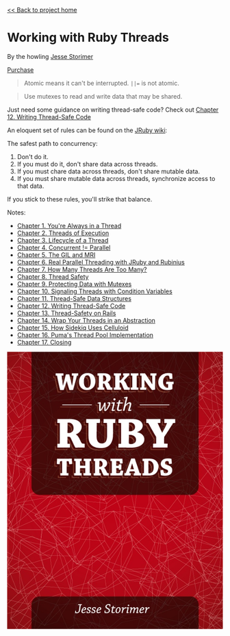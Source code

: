 [&lt;&lt; Back to project home](../README.md)

# Working with Ruby Threads

By the howling [Jesse Storimer](http://www.jstorimer.com/)

[Purchase](http://www.jstorimer.com/products/working-with-ruby-threads)

> Atomic means it can't be interrupted. `||=` is not atomic.

> Use mutexes to read and write data that may be shared.

Just need some guidance on writing thread-safe code? Check out [Chapter 12. Writing Thread-Safe Code](ch12-writing-thread-safe-code.md)

An eloquent set of rules can be found on the
[JRuby wiki](https://github.com/jruby/jruby/wiki/Concurrency-in-jruby#concurrency_basics):

The safest path to concurrency:

1. Don't do it.
2. If you must do it, don't share data across threads.
3. If you must chare data across threads, don't share mutable data.
4. If you must share mutable data across threads, synchronize access to that
   data.

If you stick to these rules, you'll strike that balance.

Notes:

- [Chapter 1. You're Always in a Thread](ch01-you-re-always-in-a-thread.md)
- [Chapter 2. Threads of Execution](ch02-threads-of-execution.md)
- [Chapter 3. Lifecycle of a Thread](ch03-lifecycle-of-a-thread.md)
- [Chapter 4. Concurrent != Parallel](ch04-concurrent-is-not-parallel.md)
- [Chapter 5. The GIL and MRI](ch05-the-gil-and-mri.md)
- [Chapter 6. Real Parallel Threading with JRuby and Rubinius](ch06-real-parallel-threading-with-jruby-and-rubinius.md)
- [Chapter 7. How Many Threads Are Too Many?](ch07-how-many-threads-are-too-many.md)
- [Chapter 8. Thread Safety](ch08-thread-safety.md)
- [Chapter 9. Protecting Data with Mutexes](ch09-protecting-data-with-mutexes.md)
- [Chapter 10. Signaling Threads with Condition Variables](ch10-signaling-threads-with-condition-variables.md)
- [Chapter 11. Thread-Safe Data Structures](ch11-thread-safe-data-structures.md)
- [Chapter 12. Writing Thread-Safe Code](ch12-writing-thread-safe-code.md)
- [Chapter 13. Thread-Safety on Rails](ch13-thread-safety-on-rails.md)
- [Chapter 14. Wrap Your Threads in an Abstraction](ch14-wrap-your-threads-in-an-abstraction.md)
- [Chapter 15. How Sidekiq Uses Celluloid](ch15-how-sidekiq-uses-celluloid.md)
- [Chapter 16. Puma's Thread Pool Implementation](ch16-puma-s-thread-pool-implementation.md)
- [Chapter 17. Closing](ch17-closing.md)

![book cover](working-with-ruby-threads-cover.jpg)
